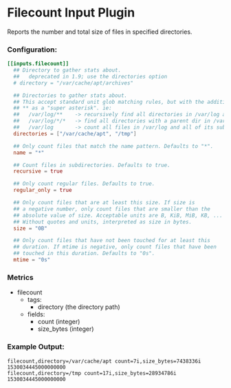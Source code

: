 # Filecount Input Plugin

Reports the number and total size of files in specified directories.

### Configuration:

```toml
[[inputs.filecount]]
  ## Directory to gather stats about.
  ##   deprecated in 1.9; use the directories option
  # directory = "/var/cache/apt/archives"

  ## Directories to gather stats about.
  ## This accept standard unit glob matching rules, but with the addition of
  ## ** as a "super asterisk". ie:
  ##   /var/log/**    -> recursively find all directories in /var/log and count files in each directories
  ##   /var/log/*/*   -> find all directories with a parent dir in /var/log and count files in each directories
  ##   /var/log       -> count all files in /var/log and all of its subdirectories
  directories = ["/var/cache/apt", "/tmp"]

  ## Only count files that match the name pattern. Defaults to "*".
  name = "*"

  ## Count files in subdirectories. Defaults to true.
  recursive = true

  ## Only count regular files. Defaults to true.
  regular_only = true

  ## Only count files that are at least this size. If size is
  ## a negative number, only count files that are smaller than the
  ## absolute value of size. Acceptable units are B, KiB, MiB, KB, ...
  ## Without quotes and units, interpreted as size in bytes.
  size = "0B"

  ## Only count files that have not been touched for at least this
  ## duration. If mtime is negative, only count files that have been
  ## touched in this duration. Defaults to "0s".
  mtime = "0s"
```

### Metrics

- filecount
  - tags:
    - directory (the directory path)
  - fields:
    - count (integer)
    - size_bytes (integer)

### Example Output:

```
filecount,directory=/var/cache/apt count=7i,size_bytes=7438336i 1530034445000000000
filecount,directory=/tmp count=17i,size_bytes=28934786i 1530034445000000000
```
